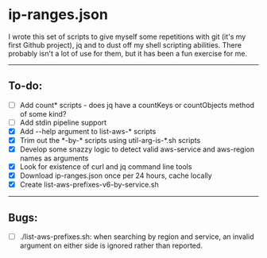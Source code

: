 # ip-ranges.json

I wrote this set of scripts to give myself some repetitions with git (it's my first Github project), jq and to dust off my shell scripting abilities. There probably isn't a lot of use for them, but it has been a fun exercise for me.

---

## To-do:

- [ ] Add count\* scripts - does jq have a countKeys or countObjects method of some kind?
- [ ] Add stdin pipeline support
- [x] Add --help argument to list-aws-\* scripts
- [x] Trim out the \*-by-\* scripts using util-arg-is-\*.sh scripts
- [x] Develop some snazzy logic to detect valid aws-service and aws-region names as arguments
- [x] Look for existence of curl and jq command line tools
- [x] Download ip-ranges.json once per 24 hours, cache locally
- [x] Create list-aws-prefixes-v6-by-service.sh

---

## Bugs:

- [ ] ./list-aws-prefixes.sh: when searching by region and service, an invalid argument on either side is ignored rather than reported.

